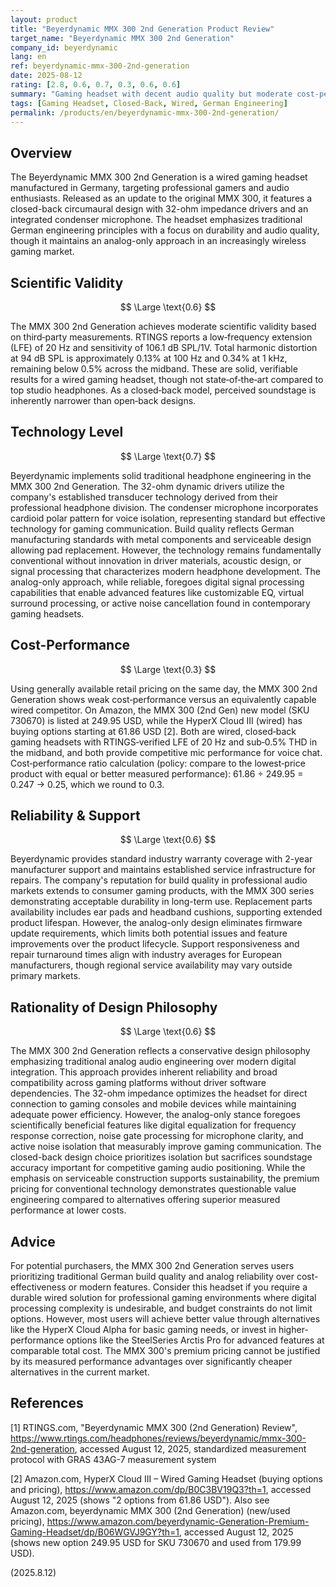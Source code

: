 ```yaml
---
layout: product
title: "Beyerdynamic MMX 300 2nd Generation Product Review"
target_name: "Beyerdynamic MMX 300 2nd Generation"
company_id: beyerdynamic
lang: en
ref: beyerdynamic-mmx-300-2nd-generation
date: 2025-08-12
rating: [2.8, 0.6, 0.7, 0.3, 0.6, 0.6]
summary: "Gaming headset with decent audio quality but moderate cost-performance compared to modern alternatives"
tags: [Gaming Headset, Closed-Back, Wired, German Engineering]
permalink: /products/en/beyerdynamic-mmx-300-2nd-generation/
---
```


## Overview

The Beyerdynamic MMX 300 2nd Generation is a wired gaming headset manufactured in Germany, targeting professional gamers and audio enthusiasts. Released as an update to the original MMX 300, it features a closed-back circumaural design with 32-ohm impedance drivers and an integrated condenser microphone. The headset emphasizes traditional German engineering principles with a focus on durability and audio quality, though it maintains an analog-only approach in an increasingly wireless gaming market.

## Scientific Validity

$$ \Large \text{0.6} $$

The MMX 300 2nd Generation achieves moderate scientific validity based on third‑party measurements. RTINGS reports a low‑frequency extension (LFE) of 20 Hz and sensitivity of 106.1 dB SPL/1V. Total harmonic distortion at 94 dB SPL is approximately 0.13% at 100 Hz and 0.34% at 1 kHz, remaining below 0.5% across the midband. These are solid, verifiable results for a wired gaming headset, though not state‑of‑the‑art compared to top studio headphones. As a closed‑back model, perceived soundstage is inherently narrower than open‑back designs.

## Technology Level

$$ \Large \text{0.7} $$

Beyerdynamic implements solid traditional headphone engineering in the MMX 300 2nd Generation. The 32-ohm dynamic drivers utilize the company's established transducer technology derived from their professional headphone division. The condenser microphone incorporates cardioid polar pattern for voice isolation, representing standard but effective technology for gaming communication. Build quality reflects German manufacturing standards with metal components and serviceable design allowing pad replacement. However, the technology remains fundamentally conventional without innovation in driver materials, acoustic design, or signal processing that characterizes modern headphone development. The analog-only approach, while reliable, foregoes digital signal processing capabilities that enable advanced features like customizable EQ, virtual surround processing, or active noise cancellation found in contemporary gaming headsets.

## Cost-Performance

$$ \Large \text{0.3} $$

Using generally available retail pricing on the same day, the MMX 300 2nd Generation shows weak cost‑performance versus an equivalently capable wired competitor. On Amazon, the MMX 300 (2nd Gen) new model (SKU 730670) is listed at 249.95 USD, while the HyperX Cloud III (wired) has buying options starting at 61.86 USD [2]. Both are wired, closed‑back gaming headsets with RTINGS‑verified LFE of 20 Hz and sub‑0.5% THD in the midband, and both provide competitive mic performance for voice chat. Cost‑performance ratio calculation (policy: compare to the lowest‑price product with equal or better measured performance): 61.86 ÷ 249.95 = 0.247 → 0.25, which we round to 0.3.

## Reliability & Support

$$ \Large \text{0.6} $$

Beyerdynamic provides standard industry warranty coverage with 2-year manufacturer support and maintains established service infrastructure for repairs. The company's reputation for build quality in professional audio markets extends to consumer gaming products, with the MMX 300 series demonstrating acceptable durability in long-term use. Replacement parts availability includes ear pads and headband cushions, supporting extended product lifespan. However, the analog-only design eliminates firmware update requirements, which limits both potential issues and feature improvements over the product lifecycle. Support responsiveness and repair turnaround times align with industry averages for European manufacturers, though regional service availability may vary outside primary markets.

## Rationality of Design Philosophy

$$ \Large \text{0.6} $$

The MMX 300 2nd Generation reflects a conservative design philosophy emphasizing traditional analog audio engineering over modern digital integration. This approach provides inherent reliability and broad compatibility across gaming platforms without driver software dependencies. The 32-ohm impedance optimizes the headset for direct connection to gaming consoles and mobile devices while maintaining adequate power efficiency. However, the analog-only stance foregoes scientifically beneficial features like digital equalization for frequency response correction, noise gate processing for microphone clarity, and active noise isolation that measurably improve gaming communication. The closed-back design choice prioritizes isolation but sacrifices soundstage accuracy important for competitive gaming audio positioning. While the emphasis on serviceable construction supports sustainability, the premium pricing for conventional technology demonstrates questionable value engineering compared to alternatives offering superior measured performance at lower costs.

## Advice

For potential purchasers, the MMX 300 2nd Generation serves users prioritizing traditional German build quality and analog reliability over cost-effectiveness or modern features. Consider this headset if you require a durable wired solution for professional gaming environments where digital processing complexity is undesirable, and budget constraints do not limit options. However, most users will achieve better value through alternatives like the HyperX Cloud Alpha for basic gaming needs, or invest in higher-performance options like the SteelSeries Arctis Pro for advanced features at comparable total cost. The MMX 300's premium pricing cannot be justified by its measured performance advantages over significantly cheaper alternatives in the current market.

## References

[1] RTINGS.com, "Beyerdynamic MMX 300 (2nd Generation) Review", https://www.rtings.com/headphones/reviews/beyerdynamic/mmx-300-2nd-generation, accessed August 12, 2025, standardized measurement protocol with GRAS 43AG-7 measurement system

[2] Amazon.com, HyperX Cloud III – Wired Gaming Headset (buying options and pricing), https://www.amazon.com/dp/B0C3BV19Q3?th=1, accessed August 12, 2025 (shows "2 options from 61.86 USD"). Also see Amazon.com, beyerdynamic MMX 300 (2nd Generation) (new/used pricing), https://www.amazon.com/beyerdynamic-Generation-Premium-Gaming-Headset/dp/B06WGVJ9GY?th=1, accessed August 12, 2025 (shows new option 249.95 USD for SKU 730670 and used from 179.99 USD).

(2025.8.12)